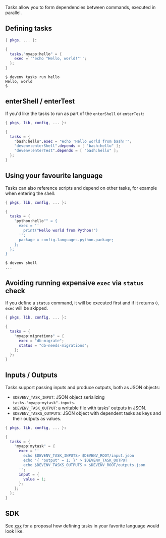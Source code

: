 Tasks allow you to form dependencies between commands, executed in parallel.

## Defining tasks

```nix title="devenv.nix"
{ pkgs, ... }:

{
  tasks."myapp:hello" = {
    exec = ''echo "Hello, world!"'';
  };
}
```

```shell-session
$ devenv tasks run hello
Hello, world
$
```

## enterShell / enterTest

If you'd like the tasks to run as part of the `enterShell` or `enterTest`:

```nix title="devenv.nix"
{ pkgs, lib, config, ... }:

{
  tasks = {
    "bash:hello".exec = "echo 'Hello world from bash!'";
    "devenv:enterShell".depends = [ "bash:hello" ];
    "devenv:enterTest".depends = [ "bash:hello" ];
  };
}
```

## Using your favourite language

Tasks can also reference scripts and depend on other tasks, for example when entering the shell:

```nix title="devenv.nix"
{ pkgs, lib, config, ... }:

{
  tasks = {
    "python:hello"" = {
      exec = ''
        print("Hello world from Python!")
      '';
      package = config.languages.python.package;
    };
  };
}
```

```shell-session
$ devenv shell
...
```


## Avoiding running expensive `exec` via `status` check

If you define a `status` command, it will be executed first and if it returns `0`, `exec` will be skipped.

```nix title="devenv.nix"
{ pkgs, lib, config, ... }:

{
  tasks = {
    "myapp:migrations" = {
      exec = "db-migrate";
      status = "db-needs-migrations";
    };
  };
}
```

## Inputs / Outputs

Tasks support passing inputs and produce outputs, both as JSON objects:

- `$DEVENV_TASK_INPUT`: JSON object serializing `tasks."myapp:mytask".inputs`.
- `$DEVENV_TASK_OUTPUT`: a writable file with tasks' outputs in JSON.
- `$DEVENV_TASKS_OUTPUTS`: JSON object with dependent tasks as keys and their outputs as values.

```nix title="devenv.nix"
{ pkgs, lib, config, ... }:

{
  tasks = {
    "myapp:mytask" = {
      exec = ''
        echo $DEVENV_TASK_INPUTS> $DEVENV_ROOT/input.json
        echo '{ "output" = 1; }' > $DEVENV_TASK_OUTPUT
        echo $DEVENV_TASKS_OUTPUTS > $DEVENV_ROOT/outputs.json
      '';
      input = {
        value = 1;
      };
    };
  };
}
```

## SDK

See [xxx](xxx) for a proposal how defining tasks in your favorite language would look like.
